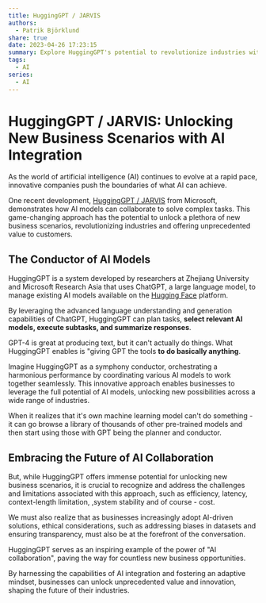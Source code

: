 ```yaml
---
title: HuggingGPT / JARVIS
authors:
  - Patrik Björklund
share: true
date: 2023-04-26 17:23:15
summary: Explore HuggingGPT's potential to revolutionize industries with AI integration, transforming customer service, content creation, healthcare, supply chain, and finance for unparalleled business opportunities.
tags:
  - AI
series:
  - AI
---
```


# HuggingGPT / JARVIS: Unlocking New Business Scenarios with AI Integration

As the world of artificial intelligence (AI) continues to evolve at a rapid pace, innovative companies push the boundaries of what AI can achieve. 

One recent development, [HuggingGPT / JARVIS](https://github.com/microsoft/JARVIS) from Microsoft, demonstrates how AI models can collaborate to solve complex tasks. This game-changing approach has the potential to unlock a plethora of new business scenarios, revolutionizing industries and offering unprecedented value to customers.

## The Conductor of AI Models

HuggingGPT is a system developed by researchers at Zhejiang University and Microsoft Research Asia that uses ChatGPT, a large language model, to manage existing AI models available on the [Hugging Face](/posts/huggingface/) platform. 

By leveraging the advanced language understanding and generation capabilities of ChatGPT, HuggingGPT can plan tasks, **select relevant AI models, execute subtasks, and summarize responses**.

GPT-4 is great at producing text, but it can't actually do things. What HuggingGPT enables is "giving GPT the tools **to do basically anything**.

Imagine HuggingGPT as a symphony conductor, orchestrating a harmonious performance by coordinating various AI models to work together seamlessly. This innovative approach enables businesses to leverage the full potential of AI models, unlocking new possibilities across a wide range of industries.

When it realizes that it's own machine learning model can't do something - it can go browse a library of thousands of other pre-trained models and then start using those with GPT being the planner and conductor.

## Embracing the Future of AI Collaboration

But, while HuggingGPT offers immense potential for unlocking new business scenarios, it is crucial to recognize and address the challenges and limitations associated with this approach, such as efficiency, latency, context-length limitation, ,system stability and of course - cost. 

We must also realize that as businesses increasingly adopt AI-driven solutions, ethical considerations, such as addressing biases in datasets and ensuring transparency, must also be at the forefront of the conversation.

HuggingGPT serves as an inspiring example of the power of "AI collaboration", paving the way for countless new business opportunities. 

By harnessing the capabilities of AI integration and fostering an adaptive mindset, businesses can unlock unprecedented value and innovation, shaping the future of their industries.

